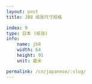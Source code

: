 ```yaml
---
layout: post
title: JB8 纸张尺寸规格

index: 9
type: 日本 (纸张)
info:
    name: jb8
    width: 64
    height: 91
    unit: 毫米

permalink: /cn/japanese/:slug/
---
```



